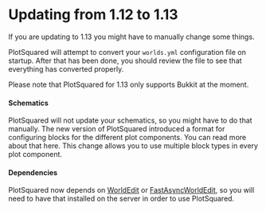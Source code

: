 # Updating from 1.12 to 1.13

If you are updating to 1.13 you might have to manually change some things.

PlotSquared will attempt to convert your `worlds.yml` configuration file on startup. After that has been done, you should review the file to see that everything has converted properly.

Please note that PlotSquared for 1.13 only supports Bukkit at the moment.

#### Schematics

PlotSquared will not update your schematics, so you might have to do that manually. The new version of PlotSquared introduced a format for configuring blocks for the different plot components. You can read more about that here. This change allows you to use multiple block types in every plot component.

#### Dependencies

PlotSquared now depends on [WorldEdit](https://dev.bukkit.org/projects/worldedit/files) or [FastAsyncWorldEdit](https://www.spigotmc.org/resources/fast-async-worldedit.13932), so you will need to have that installed on the server in order to use PlotSquared.
